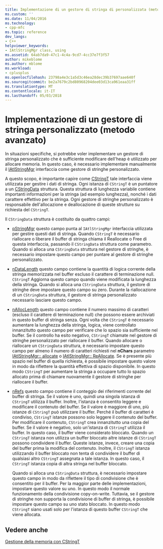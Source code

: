 ```yaml
---
title: Implementazione di un gestore di stringa di personalizzata (metodo avanzate) | Documenti Microsoft
ms.custom: ''
ms.date: 11/04/2016
ms.technology:
- cpp-mfc
ms.topic: reference
dev_langs:
- C++
helpviewer_keywords:
- IAtlStringMgr class, using
ms.assetid: 64ab7da9-47c1-4c4a-9cd7-4cc37e7f3f57
author: mikeblome
ms.author: mblome
ms.workload:
- cplusplus
ms.openlocfilehash: 23798a4e3c1a5d3c46ea28dec39b37697aae640f
ms.sourcegitcommit: be2a7679c2bd80968204dee03d13ca961eaa31ff
ms.translationtype: MT
ms.contentlocale: it-IT
ms.lasthandoff: 05/03/2018
---
```

# <a name="implementation-of-a-custom-string-manager-advanced-method"></a>Implementazione di un gestore di stringa personalizzato (metodo avanzato)
In situazioni specifiche, si potrebbe voler implementare un gestore di stringa personalizzato che è sufficiente modificare dell'heap è utilizzato per allocare memoria. In questo caso, è necessario implementare manualmente il [IAtlStringMgr](../atl-mfc-shared/reference/iatlstringmgr-class.md) interfaccia come gestore di stringhe personalizzato.  
  
 A questo scopo, è importante capire come [CStringT](../atl-mfc-shared/reference/cstringt-class.md) tale interfaccia viene utilizzata per gestire i dati di stringa. Ogni istanza di `CStringT` è un puntatore a un [CStringData](../atl-mfc-shared/reference/cstringdata-class.md) struttura. Questa struttura di lunghezza variabile contiene importanti informazioni per la stringa (ad esempio lunghezza), nonché i dati carattere effettivo per la stringa. Ogni gestore di stringhe personalizzato è responsabile dell'allocazione e deallocazione di queste strutture su richiesta del `CStringT`.  
  
 Il `CStringData` struttura è costituito da quattro campi:  
  
-   [pStringMgr](../atl-mfc-shared/reference/cstringdata-class.md#pstringmgr) questo campo punta al `IAtlStringMgr` interfaccia utilizzata per gestire questi dati di stringa. Quando `CStringT` è necessario riallocare o liberare il buffer di stringa chiama il Reallocate o Free di questa interfaccia, passando il `CStringData` struttura come parametro. Quando si alloca una `CStringData` struttura nel gestore di stringhe, è necessario impostare questo campo per puntare al gestore di stringhe personalizzato.  
  
-   [nDataLength](../atl-mfc-shared/reference/cstringdata-class.md#ndatalength) questo campo contiene la quantità di logica corrente della stringa memorizzata nel buffer escluso il carattere di terminazione null. `CStringT` Aggiorna questo campo quando viene modificata la lunghezza della stringa. Quando si alloca una `CStringData` struttura, il gestore di stringhe deve impostare questo campo su zero. Durante la riallocazione di un `CStringData` struttura, il gestore di stringa personalizzato necessario lasciare questo campo.  
  
-   [nAllocLength](../atl-mfc-shared/reference/cstringdata-class.md#nalloclength) questo campo contiene il numero massimo di caratteri (escluso il carattere di terminazione null) che possono essere archiviati in questo buffer di stringa senza. Ogni volta che `CStringT` è necessario aumentare la lunghezza della stringa, logica, viene controllato innanzitutto questo campo per verificare che lo spazio sia sufficiente nel buffer. Se il controllo ha esito negativo, `CStringT` chiamate nel gestore di stringhe personalizzato per riallocare il buffer. Quando allocare o riallocare un `CStringData` struttura, è necessario impostare questo campo per almeno il numero di caratteri richiesti nel **nChars** parametro [IAtlStringMgr:: allocate](../atl-mfc-shared/reference/iatlstringmgr-class.md#allocate) o [IAtlStringMgr:: ReAllocate](../atl-mfc-shared/reference/iatlstringmgr-class.md#reallocate). Se è presente più spazio nel buffer di quella richiesta, è possibile impostare questo valore in modo da riflettere la quantità effettiva di spazio disponibile. In questo modo `CStringT` per aumentare la stringa a occupare tutto lo spazio allocato prima di chiamare nuovamente il gestore di stringhe per riallocare il buffer.  
  
-   [nRefs](../atl-mfc-shared/reference/cstringdata-class.md#nrefs) questo campo contiene il conteggio dei riferimenti corrente del buffer di stringa. Se il valore è uno, quindi una singola istanza di `CStringT` utilizza il buffer. Inoltre, l'istanza è consentito leggere e modificare il contenuto del buffer. Se il valore è maggiore di uno, più istanze di `CStringT` può utilizzare il buffer. Perché il buffer di caratteri è condiviso, `CStringT` istanze possono solo leggere il contenuto del buffer. Per modificare il contenuto, `CStringT` crea innanzitutto una copia del buffer. Se il valore è negativo, solo un'istanza di `CStringT` utilizza il buffer. In questo caso, il buffer viene considerato bloccato. Quando un `CStringT` istanza non utilizza un buffer bloccato altre istanze di `CStringT` possono condividere il buffer. Queste istanze, invece, creare una copia del buffer prima la modifica del contenuto. Inoltre, il `CStringT` istanza utilizzando il buffer bloccato non tenta di condividere il buffer di qualsiasi altro `CStringT` assegnata a tale istanza. In questo caso, il `CStringT` istanza copia di altra stringa nel buffer bloccato.  
  
     Quando si alloca una `CStringData` struttura, è necessario impostare questo campo in modo da riflettere il tipo di condivisione che è consentito per il buffer. Per la maggior parte delle implementazioni, impostare questo valore su uno. In questo modo il normale funzionamento della condivisione copy-on-write. Tuttavia, se il gestore di stringhe non supporta la condivisione di buffer di stringa, è possibile impostare questo campo su uno stato bloccato. In questo modo `CStringT` siano usati solo per l'istanza di questo buffer `CStringT` che viene allocata.  
  
## <a name="see-also"></a>Vedere anche  
 [Gestione della memoria con CStringT](../atl-mfc-shared/memory-management-with-cstringt.md)

